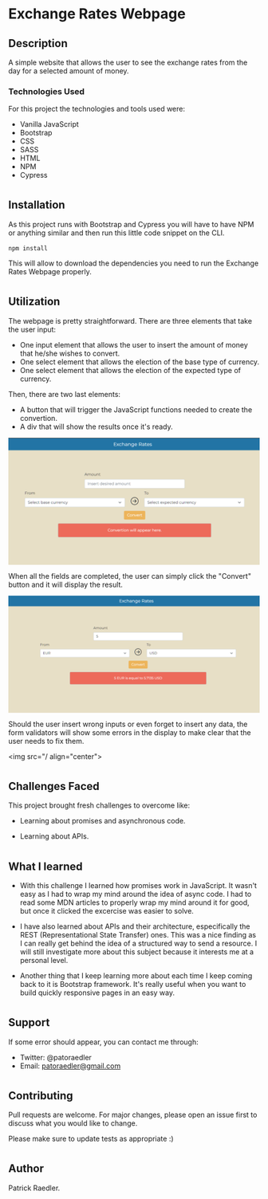 # Exchange Rates Webpage

## Description

A simple website that allows the user to see the exchange rates from the day for a selected amount of money.

### Technologies Used

For this project the technologies and tools used were:

- Vanilla JavaScript
- Bootstrap
- CSS
- SASS
- HTML
- NPM
- Cypress

#

## Installation

As this project runs with Bootstrap and Cypress you will have to have NPM or anything similar and then run this little code snippet on the CLI.

```
npm install
```

This will allow to download the dependencies you need to run the Exchange Rates Webpage properly.

#

## Utilization

The webpage is pretty straightforward. There are three elements that take the user input:

- One input element that allows the user to insert the amount of money that he/she wishes to convert.
- One select element that allows the election of the base type of currency.
- One select element that allows the election of the expected type of currency.

Then, there are two last elements:

- A button that will trigger the JavaScript functions needed to create the convertion.
- A div that will show the results once it's ready.

<img  src="https://github.com/Readpato/exchange-rates-webpage/blob/main/readme-images/exchange-rates-page-img-1.PNG" align="center">

When all the fields are completed, the user can simply click the "Convert" button and it will display the result.

<img  src="https://github.com/Readpato/exchange-rates-webpage/blob/main/readme-images/exchange-rates-page-img-2.PNG" align="center">

Should the user insert wrong inputs or even forget to insert any data, the form validators will show some errors in the display to make clear that the user needs to fix them.

<img src="/ align="center">

#

## Challenges Faced

This project brought fresh challenges to overcome like:

- Learning about promises and asynchronous code.

- Learning about APIs.

#

## What I learned

- With this challenge I learned how promises work in JavaScript. It wasn't easy as I had to wrap my mind around the idea of async code. I had to read some MDN articles to properly wrap my mind around it for good, but once it clicked the excercise was easier to solve.

- I have also learned about APIs and their architecture, especifically the REST (Representational State Transfer) ones. This was a nice finding as I can really get behind the idea of a structured way to send a resource. I will still investigate more about this subject because it interests me at a personal level.

- Another thing that I keep learning more about each time I keep coming back to it is Bootstrap framework. It's really useful when you want to build quickly responsive pages in an easy way.

#

## Support

If some error should appear, you can contact me through:

- Twitter: @patoraedler
- Email: patoraedler@gmail.com

#

## Contributing

Pull requests are welcome. For major changes, please open an issue first to discuss what you would like to change.

Please make sure to update tests as appropriate :)

#

## Author

Patrick Raedler.

#
